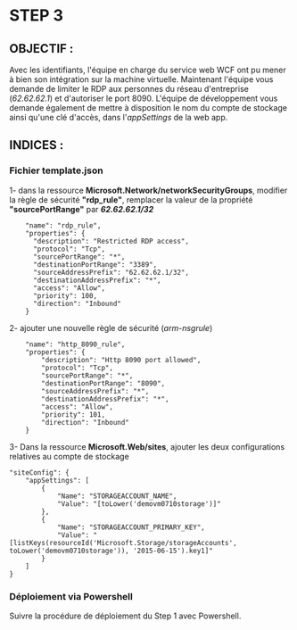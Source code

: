 # STEP 3
## OBJECTIF :

Avec les identifiants, l'équipe en charge du service web WCF ont pu mener à bien son intégration sur la machine virtuelle. Maintenant l'équipe vous demande de limiter le RDP aux personnes du réseau d'entreprise (*62.62.62.1*) et d'autoriser le port 8090. L'équipe de développement vous demande également de mettre à disposition le nom du compte de stockage ainsi qu'une clé d'accès, dans l'_appSettings_ de la web app.

## INDICES :

### **Fichier template.json**

1- dans la ressource **Microsoft.Network/networkSecurityGroups**, modifier la règle de sécurité **"rdp_rule"**, remplacer la valeur de la propriété **"sourcePortRange"** par **_62.62.62.1/32_**

```
    "name": "rdp_rule",
    "properties": {
      "description": "Restricted RDP access",
      "protocol": "Tcp",
      "sourcePortRange": "*",
      "destinationPortRange": "3389",
      "sourceAddressPrefix": "62.62.62.1/32",
      "destinationAddressPrefix": "*",
      "access": "Allow",
      "priority": 100,
      "direction": "Inbound"
    }
```

2- ajouter une nouvelle règle de sécurité (*arm-nsgrule*)

```
    "name": "http_8090_rule",
    "properties": {
        "description": "Http 8090 port allowed",
        "protocol": "Tcp",
        "sourcePortRange": "*",
        "destinationPortRange": "8090",
        "sourceAddressPrefix": "*",
        "destinationAddressPrefix": "*",
        "access": "Allow",
        "priority": 101,
        "direction": "Inbound"
    }
```

3- Dans la ressource **Microsoft.Web/sites**, ajouter les deux configurations relatives au compte de stockage

```
"siteConfig": {
    "appSettings": [
        {
            "Name": "STORAGEACCOUNT_NAME",
            "Value": "[toLower('demovm0710storage')]"
        },
        {
            "Name": "STORAGEACCOUNT_PRIMARY_KEY",
            "Value": "[listKeys(resourceId('Microsoft.Storage/storageAccounts', toLower('demovm0710storage')), '2015-06-15').key1]"
        }
    ]
}
```

### **Déploiement via Powershell**

Suivre la procédure de déploiement du Step 1 avec Powershell.